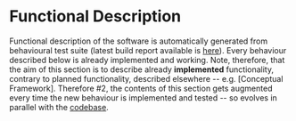 # Functional Description

Functional description of the software is automatically generated from behavioural test suite (latest build report available is [here](../cucumber-html-reports/overview-features.html)). Every behaviour described below is already implemented and working. Note, therefore, that the aim of this section is to describe already **implemented** functionality, contrary to planned functionality, described elsewhere -- e.g. [Conceptual Framework]. Therefore #2, the contents of this section gets augmented every time the new behaviour is implemented and tested -- so evolves in parallel with the [codebase](https://github.com/singnet/offernet).


